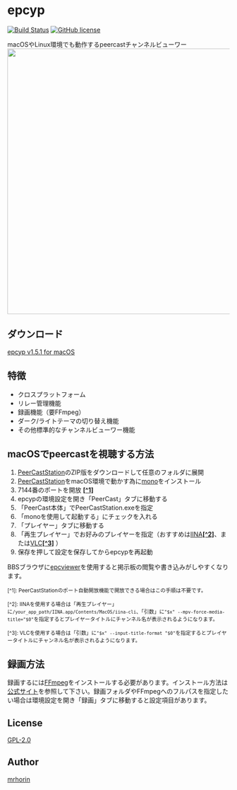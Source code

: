 # epcyp
[![Build Status](https://travis-ci.org/mrhorin/epcyp.svg?branch=master)](https://travis-ci.org/mrhorin/epcyp)
[![GitHub license](https://img.shields.io/badge/license-GPLv2-blue.svg)](https://raw.githubusercontent.com/mrhorin/epcyp/master/LICENSE)

macOSやLinux環境でも動作するpeercastチャンネルビューワー
<img src="https://user-images.githubusercontent.com/6502717/58675620-173e5100-8390-11e9-8d81-ee112bf2490e.png" width="600px" height="atuo" />
## ダウンロード
[epcyp v1.5.1 for macOS](https://github.com/mrhorin/epcyp/releases/download/v1.5.1/epcyp_1.5.1_mac.dmg)

## 特徴
- クロスプラットフォーム
- リレー管理機能
- 録画機能（要FFmpeg）
- ダーク/ライトテーマの切り替え機能
- その他標準的なチャンネルビューワー機能

## macOSでpeercastを視聴する方法
1. [PeerCastStation](http://www.pecastation.org/)のZIP版をダウンロードして任意のフォルダに展開
1. [PeerCastStation](http://www.pecastation.org/)をmacOS環境で動かす為に[mono](https://www.mono-project.com/download/stable/)をインストール
1. 7144番のポートを開放 __[[^1]](#1)__
1. epcypの環境設定を開き「PeerCast」タブに移動する
1. 「PeerCast本体」でPeerCastStation.exeを指定
1. 「monoを使用して起動する」にチェックを入れる
1. 「プレイヤー」タブに移動する
1. 「再生プレイヤー」でお好みのプレイヤーを指定（おすすめは[IINA](https://iina.io/)__[[^2]](#2)__、または[VLC](https://www.videolan.org/vlc/index.ja.html)__[[^3]](#3)__ ）
1. 保存を押して設定を保存してからepcypを再起動

BBSブラウザに[epcviewer](https://github.com/mrhorin/epcviewer)を使用すると掲示板の閲覧や書き込みがしやすくなります。

<small id="1">[^1]: PeerCastStationのポート自動開放機能で開放できる場合はこの手順は不要です。</small>

<small id="2">[^2]: IINAを使用する場合は「再生プレイヤー」に`/your_app_path/IINA.app/Contents/MacOS/iina-cli`、「引数」に`"$x" --mpv-force-media-title="$0"`を指定するとプレイヤータイトルにチャンネル名が表示されるようになります。</small>

<small id="3">[^3]: VLCを使用する場合は「引数」に`"$x" --input-title-format "$0"`を指定するとプレイヤータイトルにチャンネル名が表示されるようになります。</small>

## 録画方法
録画するには[FFmpeg](https://www.ffmpeg.org/)をインストールする必要があります。インストール方法は[公式サイト](https://www.ffmpeg.org/)を参照して下さい。録画フォルダやFFmpegへのフルパスを指定したい場合は環境設定を開き「録画」タブに移動すると設定項目があります。

## License
[GPL-2.0](https://opensource.org/licenses/GPL-2.0)

## Author
[mrhorin](https://github.com/mrhorin)
